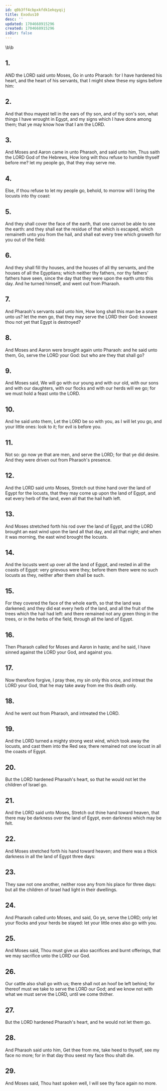 ```yaml
---
id: q0b3ff4cbpxkfdk1ekqyqij
title: Exodus10
desc: ''
updated: 1704668915296
created: 1704668915296
isDir: false
---
```

\b\b
## 1.
AND the LORD said unto Moses, Go in unto Pharaoh: for I have hardened his heart, and the heart of his servants, that I might shew these my signs before him:
## 2.
And that thou mayest tell in the ears of thy son, and of thy son's son, what things I have wrought in Egypt, and my signs which I have done among them; that ye may know how that I am the LORD.
## 3.
And Moses and Aaron came in unto Pharaoh, and said unto him, Thus saith the LORD God of the Hebrews, How long wilt thou refuse to humble thyself before me?  let my people go, that they may serve me.
## 4.
Else, if thou refuse to let my people go, behold, to morrow will I bring the locusts into thy coast:
## 5.
And they shall cover the face of the earth, that one cannot be able to see the earth: and they shall eat the residue of that which is escaped, which remaineth unto you from the hail, and shall eat every tree which groweth for you out of the field:
## 6.
And they shall fill thy houses, and the houses of all thy servants, and the houses of all the Egyptians; which neither thy fathers, nor thy fathers' fathers have seen, since the day that they were upon the earth unto this day.  And he turned himself, and went out from Pharaoh.
## 7.
And Pharaoh's servants said unto him, How long shall this man be a snare unto us?  let the men go, that they may serve the LORD their God: knowest thou not yet that Egypt is destroyed?
## 8.
And Moses and Aaron were brought again unto Pharaoh: and he said unto them, Go, serve the LORD your God: but who are they that shall go?
## 9.
And Moses said, We will go with our young and with our old, with our sons and with our daughters, with our flocks and with our herds will we go; for we must hold a feast unto the LORD.
## 10.
And he said unto them, Let the LORD be so with you, as I will let you go, and your little ones: look to it; for evil is before you.
## 11.
Not so: go now ye that are men, and serve the LORD; for that ye did desire.  And they were driven out from Pharaoh's presence.
## 12.
And the LORD said unto Moses, Stretch out thine hand over the land of Egypt for the locusts, that they may come up upon the land of Egypt, and eat every herb of the land, even all that the hail hath left.
## 13.
And Moses stretched forth his rod over the land of Egypt, and the LORD brought an east wind upon the land all that day, and all that night; and when it was morning, the east wind brought the locusts.
## 14.
And the locusts went up over all the land of Egypt, and rested in all the coasts of Egypt: very grievous were they; before them there were no such locusts as they, neither after them shall be such.
## 15.
For they covered the face of the whole earth, so that the land was darkened; and they did eat every herb of the land, and all the fruit of the trees which the hail had left: and there remained not any green thing in the trees, or in the herbs of the field, through all the land of Egypt.
## 16.
Then Pharaoh called for Moses and Aaron in haste; and he said, I have sinned against the LORD your God, and against you.
## 17.
Now therefore forgive, I pray thee, my sin only this once, and intreat the LORD your God, that he may take away from me this death only.
## 18.
And he went out from Pharaoh, and intreated the LORD.
## 19.
And the LORD turned a mighty strong west wind, which took away the locusts, and cast them into the Red sea; there remained not one locust in all the coasts of Egypt.
## 20.
But the LORD hardened Pharaoh's heart, so that he would not let the children of Israel go.
## 21.
And the LORD said unto Moses, Stretch out thine hand toward heaven, that there may be darkness over the land of Egypt, even darkness which may be felt.
## 22.
And Moses stretched forth his hand toward heaven; and there was a thick darkness in all the land of Egypt three days:
## 23.
They saw not one another, neither rose any from his place for three days: but all the children of Israel had light in their dwellings.
## 24.
And Pharaoh called unto Moses, and said, Go ye, serve the LORD; only let your flocks and your herds be stayed: let your little ones also go with you.
## 25.
And Moses said, Thou must give us also sacrifices and burnt offerings, that we may sacrifice unto the LORD our God.
## 26.
Our cattle also shall go with us; there shall not an hoof be left behind; for thereof must we take to serve the LORD our God; and we know not with what we must serve the LORD, until we come thither.
## 27.
But the LORD hardened Pharaoh's heart, and he would not let them go.
## 28.
And Pharaoh said unto him, Get thee from me, take heed to thyself, see my face no more; for in that day thou seest my face thou shalt die.
## 29.
And Moses said, Thou hast spoken well, I will see thy face again no more.
